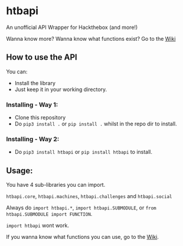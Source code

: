 # htbapi
An unofficial API Wrapper for Hackthebox (and more!) 

Wanna know more? Wanna know what functions exist?
Go to the [Wiki](https://github.com/sw1tchbl4d3-github/htbapi/wiki)

## How to use the API
You can:
* Install the library
* Just keep it in your working directory.

### Installing - Way 1:
* Clone this repository
* Do `pip3 install .` or `pip install .` whilst in the repo dir to install.

### Installing - Way 2:
* Do `pip3 install htbapi` or `pip install htbapi` to install.

## Usage:

You have 4 sub-libraries you can import.

`htbapi.core`, `htbapi.machines`, `htbapi.challenges` and `htbapi.social`

Always do `import htbapi.*`, `import htbapi.SUBMODULE`, or `from htbapi.SUBMODULE import FUNCTION`. 

`import htbapi` wont work.

If you wanna know what functions you can use, go to the [Wiki](https://github.com/sw1tchbl4d3-github/htbapi/wiki).
